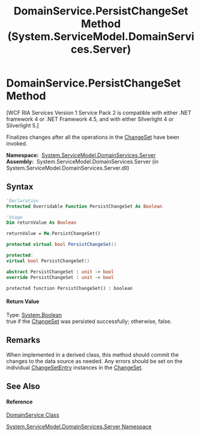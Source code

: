 ﻿---
title: DomainService.PersistChangeSet Method  (System.ServiceModel.DomainServices.Server)
TOCTitle: PersistChangeSet Method
ms:assetid: M:System.ServiceModel.DomainServices.Server.DomainService.PersistChangeSet
ms:mtpsurl: https://msdn.microsoft.com/en-us/library/system.servicemodel.domainservices.server.domainservice.persistchangeset(v=VS.91)
ms:contentKeyID: 28755027
ms.date: 01/27/2012
mtps_version: v=VS.91
f1_keywords:
- System.ServiceModel.DomainServices.Server.DomainService.PersistChangeSet
dev_langs:
- CSharp
- JScript
- VB
- FSharp
- c++
api_location:
- System.ServiceModel.DomainServices.Server.dll
api_name:
- System.ServiceModel.DomainServices.Server.DomainService.PersistChangeSet
api_type:
- Managed
topic_type:
- apiref
- kbSyntax
product_family_name: VS
ROBOTS: INDEX,FOLLOW
---

# DomainService.PersistChangeSet Method

\[WCF RIA Services Version 1 Service Pack 2 is compatible with either .NET framework 4 or .NET Framework 4.5, and with either Silverlight 4 or Silverlight 5.\]

Finalizes changes after all the operations in the [ChangeSet](ff422535\(v=vs.91\).md) have been invoked.

**Namespace:**  [System.ServiceModel.DomainServices.Server](ff423220\(v=vs.91\).md)  
**Assembly:**  System.ServiceModel.DomainServices.Server (in System.ServiceModel.DomainServices.Server.dll)

## Syntax

``` vb
'Declaration
Protected Overridable Function PersistChangeSet As Boolean
```

``` vb
'Usage
Dim returnValue As Boolean

returnValue = Me.PersistChangeSet()
```

``` csharp
protected virtual bool PersistChangeSet()
```

``` c++
protected:
virtual bool PersistChangeSet()
```

``` fsharp
abstract PersistChangeSet : unit -> bool 
override PersistChangeSet : unit -> bool 
```

``` jscript
protected function PersistChangeSet() : boolean
```

#### Return Value

Type: [System.Boolean](https://msdn.microsoft.com/en-us/library/a28wyd50)  
true if the [ChangeSet](ff422535\(v=vs.91\).md) was persisted successfully; otherwise, false.  

## Remarks

When implemented in a derived class, this method should commit the changes to the data source as needed. Any errors should be set on the individual [ChangeSetEntry](ff422139\(v=vs.91\).md) instances in the [ChangeSet](ff422535\(v=vs.91\).md).

## See Also

#### Reference

[DomainService Class](ff422911\(v=vs.91\).md)

[System.ServiceModel.DomainServices.Server Namespace](ff423220\(v=vs.91\).md)

